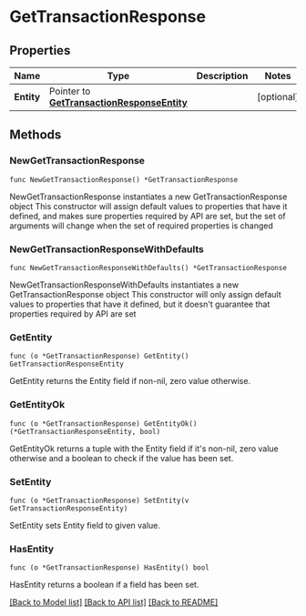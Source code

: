 # GetTransactionResponse

## Properties

Name | Type | Description | Notes
------------ | ------------- | ------------- | -------------
**Entity** | Pointer to [**GetTransactionResponseEntity**](GetTransactionResponseEntity.md) |  | [optional] 

## Methods

### NewGetTransactionResponse

`func NewGetTransactionResponse() *GetTransactionResponse`

NewGetTransactionResponse instantiates a new GetTransactionResponse object
This constructor will assign default values to properties that have it defined,
and makes sure properties required by API are set, but the set of arguments
will change when the set of required properties is changed

### NewGetTransactionResponseWithDefaults

`func NewGetTransactionResponseWithDefaults() *GetTransactionResponse`

NewGetTransactionResponseWithDefaults instantiates a new GetTransactionResponse object
This constructor will only assign default values to properties that have it defined,
but it doesn't guarantee that properties required by API are set

### GetEntity

`func (o *GetTransactionResponse) GetEntity() GetTransactionResponseEntity`

GetEntity returns the Entity field if non-nil, zero value otherwise.

### GetEntityOk

`func (o *GetTransactionResponse) GetEntityOk() (*GetTransactionResponseEntity, bool)`

GetEntityOk returns a tuple with the Entity field if it's non-nil, zero value otherwise
and a boolean to check if the value has been set.

### SetEntity

`func (o *GetTransactionResponse) SetEntity(v GetTransactionResponseEntity)`

SetEntity sets Entity field to given value.

### HasEntity

`func (o *GetTransactionResponse) HasEntity() bool`

HasEntity returns a boolean if a field has been set.


[[Back to Model list]](../README.md#documentation-for-models) [[Back to API list]](../README.md#documentation-for-api-endpoints) [[Back to README]](../README.md)


